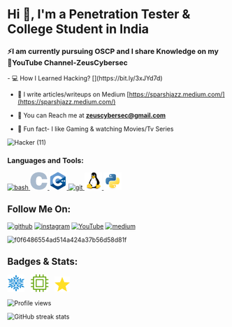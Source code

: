 <h1 align="left">Hi 👋, I'm a Penetration Tester & College Student in India</h1>
<h3 align="left">⚡I am currently pursuing OSCP and I share Knowledge on my 🔴YouTube Channel-ZeusCybersec</h3>
- 💻 How I Learned Hacking? [](https://bit.ly/3xJYd7d)

- 📝 I write articles/writeups on Medium [https://sparshjazz.medium.com/](https://sparshjazz.medium.com/)

- 📣 You can Reach me at **zeuscybersec@gmail.com**

- 💙 Fun fact- I like Gaming & watching Movies/Tv Series

![Hacker (11)](https://user-images.githubusercontent.com/76398810/116827568-1c623700-ab89-11eb-86da-a7685ab9d658.gif)

<h3 align="left">Languages and Tools:</h3>
<p align="left"> <a href="https://www.gnu.org/software/bash/" target="_blank"> <img src="https://www.vectorlogo.zone/logos/gnu_bash/gnu_bash-icon.svg" alt="bash" width="40" height="40"/> </a> <a href="https://www.cprogramming.com/" target="_blank"> <img src="https://raw.githubusercontent.com/devicons/devicon/master/icons/c/c-original.svg" alt="c" width="40" height="40"/> </a> <a href="https://www.w3schools.com/cpp/" target="_blank"> <img src="https://raw.githubusercontent.com/devicons/devicon/master/icons/cplusplus/cplusplus-original.svg" alt="cplusplus" width="40" height="40"/> </a> <a href="https://git-scm.com/" target="_blank"> <img src="https://www.vectorlogo.zone/logos/git-scm/git-scm-icon.svg" alt="git" width="40" height="40"/> </a> <a href="https://www.linux.org/" target="_blank"> <img src="https://raw.githubusercontent.com/devicons/devicon/master/icons/linux/linux-original.svg" alt="linux" width="40" height="40"/> </a> <a href="https://www.python.org" target="_blank"> <img src="https://raw.githubusercontent.com/devicons/devicon/master/icons/python/python-original.svg" alt="python" width="40" height="40"/> </a> </p>

<h2 align="left">Follow Me On:</h2>

[<img src='https://cdn.jsdelivr.net/npm/simple-icons@3.0.1/icons/github.svg' alt='github' height='40'>](https://github.com/zeuscybersec)  [<img src='https://cdn.jsdelivr.net/npm/simple-icons@3.0.1/icons/instagram.svg' alt='instagram' height='40'>](https://www.instagram.com/sparsh_jaiswal_/)  [<img src='https://cdn.jsdelivr.net/npm/simple-icons@3.0.1/icons/youtube.svg' alt='YouTube' height='40'>](https://www.youtube.com/channel/UCmTrctQOeYC58Q3lhoDq8oQ)  [<img src='https://cdn.jsdelivr.net/npm/simple-icons@3.0.1/icons/medium.svg' alt='medium' height='40'>](https://sparshjazz.medium.com/)  

![f0f6486554ad514a424a37b56d58d81f](https://user-images.githubusercontent.com/76398810/116828167-8203f280-ab8c-11eb-9177-9eec627fc229.png)

<h2 align="left">Badges & Stats:</h2> 

<a href='https://archiveprogram.github.com/'><img src='https://raw.githubusercontent.com/acervenky/animated-github-badges/master/assets/acbadge.gif' width='40' height='40'></a> <a href='https://docs.github.com/en/developers'><img src='https://raw.githubusercontent.com/acervenky/animated-github-badges/master/assets/devbadge.gif' width='40' height='40'></a> <a href='https://stars.github.com/'><img src='https://raw.githubusercontent.com/acervenky/animated-github-badges/master/assets/starbadge.gif' width='35' height='35'></a> 

![Profile views](https://gpvc.arturio.dev/zeuscybersec)   

![GitHub streak stats](https://github-readme-streak-stats.herokuapp.com/?user=zeuscybersec)  
